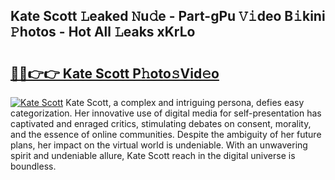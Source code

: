 ## Kate Scott 𝙻eaked 𝙽u𝚍e - Part-gPu 𝚅𝚒deo B𝚒kini 𝙿hotos - Hot All 𝙻eaks xKrLo

# <h2><a href="http://ld593qb.urlbe.top/?page=Kate+Scott">🔗🔗👉👉 Kate Scott P𝚑oto𝚜Vid𝚎o</a></h2>

[![Kate Scott](https://i.imgur.com/eBuTRDB.gif)](http://ld593qb.urlbe.top/?page=Kate+Scott)
Kate Scott, a complex and intriguing persona, defies easy categorization. Her innovative use of digital media for self-presentation has captivated and enraged critics, stimulating debates on consent, morality, and the essence of online communities. Despite the ambiguity of her future plans, her impact on the virtual world is undeniable. With an unwavering spirit and undeniable allure, Kate Scott reach in the digital universe is boundless.
